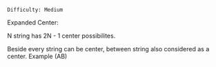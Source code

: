 ```
Difficulty: Medium
```
Expanded Center:

N string has 2N - 1 center possibilites.

Beside every string can be center, between string also considered as a center. Example (AB)
